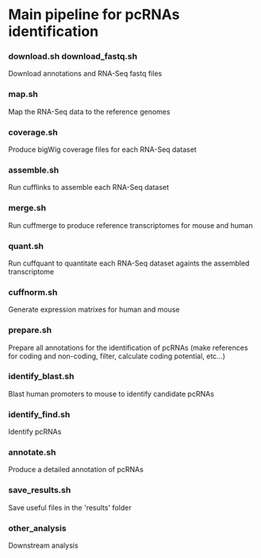 # Main pipeline for pcRNAs identification

### download.sh download_fastq.sh
Download annotations and RNA-Seq fastq files

### map.sh
Map the RNA-Seq data to the reference genomes

### coverage.sh
Produce bigWig coverage files for each RNA-Seq dataset

### assemble.sh
Run cufflinks to assemble each RNA-Seq dataset

### merge.sh
Run cuffmerge to produce reference transcriptomes for mouse and human

### quant.sh
Run cuffquant to quantitate each RNA-Seq dataset againts the assembled transcriptome

### cuffnorm.sh
Generate expression matrixes for human and mouse

### prepare.sh
Prepare all annotations for the identification of pcRNAs (make references for coding and non-coding, filter, calculate coding potential, etc...)

### identify_blast.sh
Blast human promoters to mouse to identify candidate pcRNAs

### identify_find.sh
Identify pcRNAs

### annotate.sh
Produce a detailed annotation of pcRNAs

### save_results.sh
Save useful files in the 'results' folder

### other_analysis
Downstream analysis
